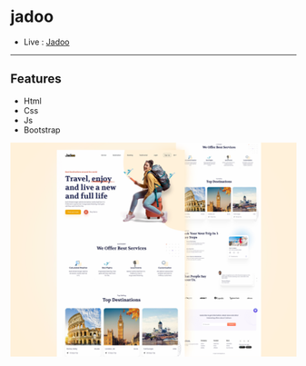 # jadoo

- Live :  [ Jadoo ](https://yosefhassouna2001.github.io/jadoo/)
-------

## Features

- Html
- Css
- Js
- Bootstrap

<p align="center">
  <a href="https://yosefhassouna2001.github.io/jadoo/" target="_blank">
    <img src="assets/img/jadoo.png" width="800">
  </a>
</p>
